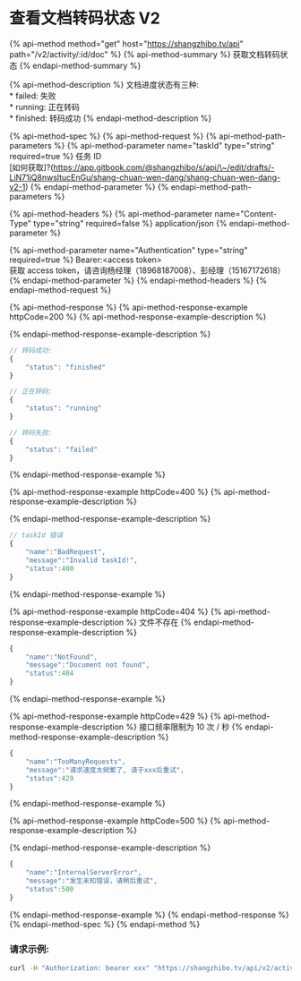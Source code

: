 # 查看文档转码状态 V2

{% api-method method="get" host="https://shangzhibo.tv/api" path="/v2/activity/:id/doc" %}
{% api-method-summary %}
获取文档转码状态
{% endapi-method-summary %}

{% api-method-description %}
文档进度状态有三种:  
\* failed: 失败  
\* running: 正在转码  
\* finished: 转码成功
{% endapi-method-description %}

{% api-method-spec %}
{% api-method-request %}
{% api-method-path-parameters %}
{% api-method-parameter name="taskId" type="string" required=true %}
任务 ID  
[如何获取]?(https://app.gitbook.com/@shangzhibo/s/api/\~/edit/drafts/-LiN71jQ8nwsltucEnGu/shang-chuan-wen-dang/shang-chuan-wen-dang-v2-1)
{% endapi-method-parameter %}
{% endapi-method-path-parameters %}

{% api-method-headers %}
{% api-method-parameter name="Content-Type" type="string" required=false %}
application/json
{% endapi-method-parameter %}

{% api-method-parameter name="Authentication" type="string" required=true %}
Bearer:&lt;access token&gt;  
获取 access token，请咨询杨经理（18968187008）、彭经理（15167172618）
{% endapi-method-parameter %}
{% endapi-method-headers %}
{% endapi-method-request %}

{% api-method-response %}
{% api-method-response-example httpCode=200 %}
{% api-method-response-example-description %}

{% endapi-method-response-example-description %}

```javascript
// 转码成功:
{
    "status": "finished"
}

// 正在转码:
{
    "status": "running"
}

// 转码失败:
{
    "status": "failed"
}
```
{% endapi-method-response-example %}

{% api-method-response-example httpCode=400 %}
{% api-method-response-example-description %}

{% endapi-method-response-example-description %}

```javascript
// taskId 错误
{
    "name":"BadRequest",
    "message":"Invalid taskId!",
    "status":400
}
```
{% endapi-method-response-example %}

{% api-method-response-example httpCode=404 %}
{% api-method-response-example-description %}
文件不存在
{% endapi-method-response-example-description %}

```javascript
{
    "name":"NotFound",
    "message":"Document not found",
    "status":404
}
```
{% endapi-method-response-example %}

{% api-method-response-example httpCode=429 %}
{% api-method-response-example-description %}
接口频率限制为 10 次 / 秒
{% endapi-method-response-example-description %}

```javascript
{
    "name":"TooManyRequests",
    "message":"请求速度太频繁了, 请于xxx后重试",
    "status":429
}
```
{% endapi-method-response-example %}

{% api-method-response-example httpCode=500 %}
{% api-method-response-example-description %}

{% endapi-method-response-example-description %}

```javascript
{
    "name":"InternalServerError",
    "message":"发生未知错误，请稍后重试",
    "status":500
}
```
{% endapi-method-response-example %}
{% endapi-method-response %}
{% endapi-method-spec %}
{% endapi-method %}



### 请求示例:

```bash
curl -H "Authorization: bearer xxx" "https://shangzhibo.tv/api/v2/activity/:id/doc?taskId=ef141163-2572-49fe-951a-1501cb7ce914"
```

